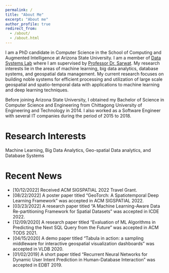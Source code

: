 ```yaml
---
permalink: /
title: "About Me"
excerpt: "About me"
author_profile: true
redirect_from: 
  - /about/
  - /about.html
---
```


I am a PhD candidate in Computer Science in the School of Computing and Augmented Intelligence at Arizona State University. I am a member of [Data Systems Lab](https://www.datasyslab.net/) where I am supervised by [Professor Dr. Sarwat](http://faculty.engineering.asu.edu/sarwat/). My research interests lie in the areas of machine learning, big data analytics, database systems, and geospatial data management. My current research focuses on building noble systems for efficient processing and utilization of large scale geospatial and spatio-temporal data with applications to machine learning and deep learning techniques.

Before joining Arizona State University, I obtained my Bachelor of Science in Computer Science and Engineering from Chittagong University of Engineering and Technology in 2014. I also worked as a Software Engineer with several IT companies during the period of 2015 to 2018.

Research Interests
======
Machine Learning, Big Data Analytics, Geo-spatial Data analytics, and Database Systems

Recent News
======
* [10/12/2022] Received ACM SIGSPATIAL 2022 Travel Grant.
* [08/22/2022] A poster paper titled “GeoTorch: A Spatiotemporal Deep Learning Framework” was accepted in ACM SIGSPATIAL 2022.
* [03/23/2022] A research paper titled “A Machine Learning-Aware Data Re-partitioning Framework for Spatial Datasets” was accepted in ICDE 2022.
* [12/09/2020] A research paper titled “Evaluation of ML Algorithms in Predicting the Next SQL Query from the Future” was accepted in ACM TODS 2021.
* [04/15/2020] A demo paper titled “Tabula in action: a sampling middleware for interactive geospatial visualization dashboards” was accepted in VLDB 2020.
* [01/02/2019] A short paper titled “Recurrent Neural Networks for Dynamic User Intent Prediction in Human-Database Interaction” was accepted in EDBT 2019.

